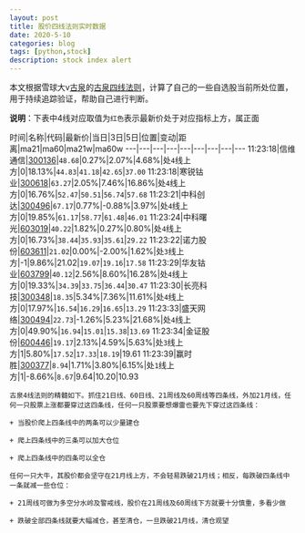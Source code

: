 ```yaml
---
layout: post
title: 股价四线法则实时数据
date: 2020-5-10
categories: blog
tags: [python,stock]
description: stock index alert
---
```



本文根据雪球大v[古泉](https://xueqiu.com/u/7148646888)的[古泉四线法则](https://xueqiu.com/7148646888/130498192)，计算了自己的一些自选股当前所处位置，用于持续追踪验证，帮助自己进行判断。

**说明**：下表中4线对应取值为`红色`表示最新价处于对应指标上方，属正面

时间|名称|代码|最新价|当日|3日|5日|位置|变动|距离|ma21|ma60|ma21w|ma60w
---|---|---|---|---|---|---|---|---
11:23:18|信维通信|[300136](https://xueqiu.com/S/SZ300136)|`48.68`|0.27%|2.07%|4.68%|处`4`线上方|0|18.13%|`44.83`|`41.18`|`42.65`|`37.00`
11:23:18|寒锐钴业|[300618](https://xueqiu.com/S/SZ300618)|`63.27`|2.05%|7.46%|16.86%|处`4`线上方|0|16.76%|`52.47`|`50.51`|`56.74`|`57.68`
11:23:21|中科创达|[300496](https://xueqiu.com/S/SZ300496)|`67.17`|0.77%|-0.88%|3.97%|处`4`线上方|0|19.85%|`61.17`|`58.77`|`61.48`|`46.01`
11:23:24|中科曙光|[603019](https://xueqiu.com/S/SH603019)|`40.22`|1.82%|0.27%|0.80%|处`4`线上方|0|16.73%|`38.44`|`35.93`|`35.61`|`29.22`
11:23:22|诺力股份|[603611](https://xueqiu.com/S/SH603611)|`21.02`|0.00%|-2.00%|1.62%|处`3`线上方|-1|9.86%|21.02|`19.07`|`19.16`|`17.58`
11:23:29|华友钴业|[603799](https://xueqiu.com/S/SH603799)|`40.12`|2.56%|8.60%|16.28%|处`4`线上方|0|19.33%|`34.39`|`33.75`|`36.44`|`30.47`
11:23:30|长亮科技|[300348](https://xueqiu.com/S/SZ300348)|`18.35`|5.34%|7.36%|11.61%|处`4`线上方|0|17.97%|`16.54`|`16.29`|`16.65`|`13.29`
11:23:33|盛天网络|[300494](https://xueqiu.com/S/SZ300494)|`22.73`|-1.26%|5.23%|21.68%|处`4`线上方|0|49.90%|`16.94`|`15.01`|`15.38`|`13.69`
11:23:34|金证股份|[600446](https://xueqiu.com/S/SH600446)|`19.17`|2.13%|4.59%|5.63%|处`3`线上方|1|5.80%|`17.52`|`17.33`|`18.19`|19.61
11:23:39|赢时胜|[300377](https://xueqiu.com/S/SZ300377)|`8.94`|1.71%|3.80%|6.15%|处`1`线上方|1|-8.66%|`8.67`|9.64|10.20|10.93

```
古泉4线法则的精髓如下。抓住21日线、60日线、21周线及60周线等四条线，外加21月线，任何一只股票上涨都要穿过这四条线，任何一只股票要想爆雷也要先下穿过这四条线：

+ 当股价爬上四条线中的两条可以少量建仓

+ 爬上四条线中的三条可以加大仓位

+ 爬上四条线中的四条可以全仓

任何一只大牛，其股价都会坚守在21月线上方，不会轻易跌破21月线；相反，每跌破四条线中一条就减一些仓位：

+ 21周线可做为多空分水岭及警戒线，股价在21周线及60周线下方就要十分慎重，多看少做

+ 跌破全部四条线就要大幅减仓，甚至清仓，一旦跌破21月线，清仓观望
```